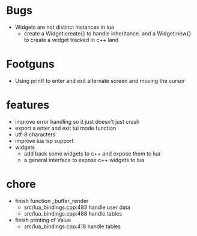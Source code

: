 # Bugs
* Widgets are not distinct instances in lua 
    * create a Widget:create{} to handle inheritance. and a Widget:new{} to create a widget tracked in c++ land

# Footguns
* Using printf to enter and exit alternate screen and moving the cursor

# features
* improve error handling so it just doesn't just crash
* export a enter and exit tui mode function
* utf-8 characters
* improve lua lsp support
* widgets
    * add back some widgets to c++ and expose them to lua
    * a general interface to expose c++ widgets to lua

# chore 
* finish function _buffer_render
    * src/lua_bindings.cpp:483 handle user data
    * src/lua_bindings.cpp:488 handle tables
* finish printing of Value 
    * src/lua_bindings.cpp:418 handle tables

